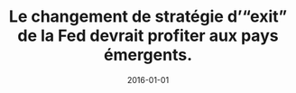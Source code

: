 ---
title: "Le changement de stratégie d’“exit” de la Fed devrait profiter aux pays émergents."
collection: press
date: 2016-01-01
permalink: https://www.latribune.fr/opinions/blogs/le-blog-de-l-economie-internationale/le-changement-de-strategie-de-la-fed-devrait-profiter-aux-pays-emergents-580596.html
coauthors: "With Stéphane Lhuissier and Fabien Tripier"
status: 'La Tribune'
---